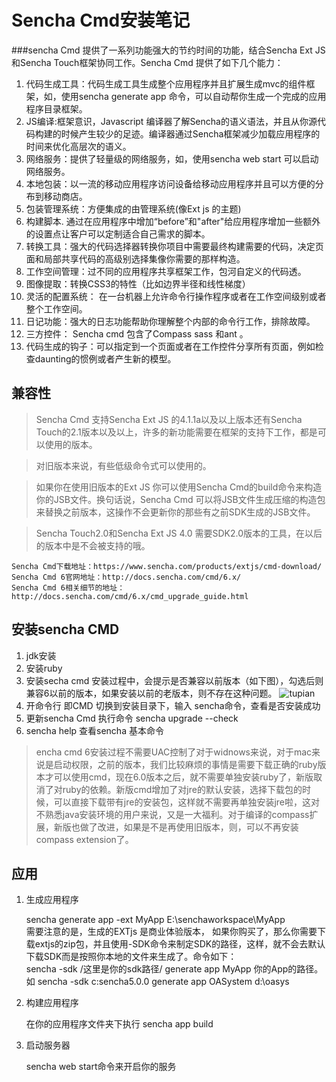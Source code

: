 # Sencha Cmd安装笔记

###sencha Cmd 提供了一系列功能强大的节约时间的功能，结合Sencha Ext JS 和Sencha Touch框架协同工作。Sencha Cmd 提供了如下几个能力：

1. 代码生成工具：代码生成工具生成整个应用程序并且扩展生成mvc的组件框架，如，使用sencha generate app 命令，可以自动帮你生成一个完成的应用程序目录框架。
2. JS编译:框架意识，Javascript 编译器了解Sencha的语义语法，并且从你源代码构建的时候产生较少的足迹。编译器通过Sencha框架减少加载应用程序的时间来优化高层次的语义。
3. 网络服务：提供了轻量级的网络服务，如，使用sencha web start 可以启动网络服务。
4. 本地包装：以一流的移动应用程序访问设备给移动应用程序并且可以方便的分布到移动商店。
5. 包装管理系统：方便集成的由管理系统(像Ext js 的主题)
6. 构建脚本. 通过在应用程序中增加“before”和"after"给应用程序增加一些额外的设置点让客户可以定制适合自己需求的脚本。
7. 转换工具：强大的代码选择器转换你项目中需要最终构建需要的代码，决定页面和局部共享代码的高级别选择集像你需要的那样构造。
8. 工作空间管理：过不同的应用程序共享框架工作，包河自定义的代码透。
9. 图像提取：转换CSS3的特性（比如边界半径和线性梯度）
10. 灵活的配置系统： 在一台机器上允许命令行操作程序或者在工作空间级别或者整个工作空间。
11. 日记功能：强大的日志功能帮助你理解整个内部的命令行工作，排除故障。
12. 三方控件： Sencha cmd 包含了Compass sass 和ant 。
13. 代码生成的钩子：可以指定到一个页面或者在工作控件分享所有页面，例如检查daunting的惯例或者产生新的模型。

## 兼容性

> Sencha Cmd 支持Sencha Ext JS 的4.1.1a以及以上版本还有Sencha Touch的2.1版本以及以上，许多的新功能需要在框架的支持下工作，都是可以使用的版本。

> 对旧版本来说，有些低级命令式可以使用的。

> 如果你在使用旧版本的Ext JS 你可以使用Sencha Cmd的build命令来构造你的JSB文件。换句话说，Sencha Cmd 可以将JSB文件生成压缩的构造包来替换之前版本，这操作不会更新你的那些有之前SDK生成的JSB文件。

> Sencha Touch2.0和Sencha Ext JS 4.0 需要SDK2.0版本的工具，在以后的版本中是不会被支持的哦。


    Sencha Cmd下载地址：https://www.sencha.com/products/extjs/cmd-download/
    Sencha Cmd 6官网地址：http://docs.sencha.com/cmd/6.x/
    Sencha Cmd 6相关细节的地址：http://docs.sencha.com/cmd/6.x/cmd_upgrade_guide.html
    
## 安装sencha CMD

1. jdk安装
2. 安装ruby
3. 安装secha cmd
    安装过程中，会提示是否兼容以前版本（如下图），勾选后则兼容6以前的版本，如果安装以前的老版本，则不存在这种问题。
![tupian][1]
4. 开命令行 即CMD 切换到安装目录下，输入 sencha命令，查看是否安装成功
5. 更新sencha Cmd 执行命令 sencha upgrade --check
6. sencha help 查看sencha 基本命令

> encha cmd 6安装过程不需要UAC控制了对于widnows来说，对于mac来说是启动权限，之前的版本，我们比较麻烦的事情是需要下载正确的ruby版本才可以使用cmd，现在6.0版本之后，就不需要单独安装ruby了，新版取消了对ruby的依赖。新版cmd增加了对jre的默认安装，选择下载包的时候，可以直接下载带有jre的安装包，这样就不需要再单独安装jre啦，这对不熟悉java安装环境的用户来说，又是一大福利。对于编译的compass扩展，新版也做了改进，如果是不是再使用旧版本，则，可以不再安装compass extension了。

## 应用

1. 生成应用程序

    sencha generate app -ext MyApp E:\senchaworkspace\MyApp  
    需要注意的是，生成的EXTjs 是商业体验版本，
    如果你购买了，那么你需要下载extjs的zip包，并且使用-SDK命令来制定SDK的路径，这样，就不会去默认下载SDK而是按照你本地的文件来生成了。命令如下：   
    sencha -sdk /这里是你的sdk路径/ generate app MyApp 你的App的路径。如 sencha -sdk c:sencha5.0.0 generate app OASystem d:\oasys
    
2. 构建应用程序

    在你的应用程序文件夹下执行 sencha app build

3. 启动服务器

    sencha web start命令来开启你的服务

[1]:http://images0.cnblogs.com/blog2015/249616/201507/030102266926108.png
